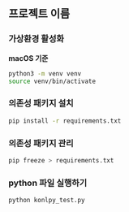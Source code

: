 ## 프로젝트 이름

### 가상환경 활성화

**macOS 기준**

```bash
python3 -m venv venv
source venv/bin/activate
```

### 의존성 패키지 설치

```bash
pip install -r requirements.txt
```

### 의존성 패키지 관리
```bash
pip freeze > requirements.txt
```

### python 파일 실행하기

```bash
python konlpy_test.py
```